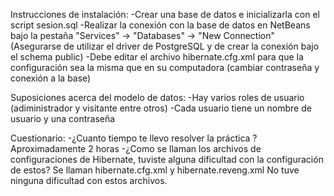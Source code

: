 Instrucciones de instalación:
-Crear una base de datos e inicializarla con el script sesion.sql
-Realizar la conexión con la base de datos en NetBeans bajo la pestaña "Services" -> "Databases" -> "New Connection"
(Asegurarse de utilizar el driver de PostgreSQL y de crear la conexión bajo el schema public)
-Debe editar el archivo hibernate.cfg.xml para que la configuración sea la misma que en su computadora (cambiar contraseña y conexión a la base)

Suposiciones acerca del modelo de datos:
-Hay varios roles de usuario (adiministrador y visitante entre otros)
-Cada usuario tiene un nombre de usuario y una contraseña

Cuestionario:
-¿Cuanto tiempo te llevo resolver la práctica ? 
 Aproximadamente 2 horas
-¿Como se llaman los archivos de configuraciones de Hibernate, tuviste alguna 
dificultad con la configuración de estos? 
 Se llaman hibernate.cfg.xml y hibernate.reveng.xml
 No tuve ninguna dificultad con estos archivos.